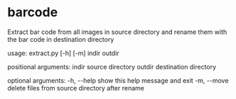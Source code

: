 # barcode
Extract bar code from all images in source directory and rename them with the bar code in destination directory

usage: extract.py [-h] [-m] indir outdir

positional arguments:
  indir       source directory
  outdir      destination directory
  
optional arguments:
  -h, --help  show this help message and exit
  -m, --move  delete files from source directory after rename
  